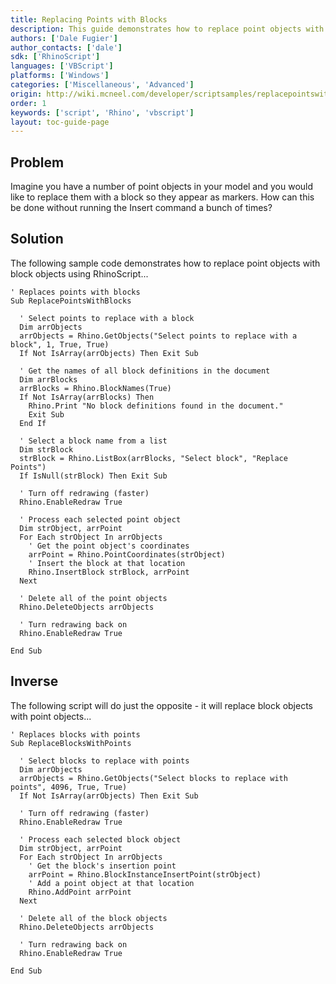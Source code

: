 ```yaml
---
title: Replacing Points with Blocks
description: This guide demonstrates how to replace point objects with block objects using RhinoScript.
authors: ['Dale Fugier']
author_contacts: ['dale']
sdk: ['RhinoScript']
languages: ['VBScript']
platforms: ['Windows']
categories: ['Miscellaneous', 'Advanced']
origin: http://wiki.mcneel.com/developer/scriptsamples/replacepointswithblocks
order: 1
keywords: ['script', 'Rhino', 'vbscript']
layout: toc-guide-page
---
```


 
## Problem

Imagine you have a number of point objects in your model and you would like to replace them with a block so they appear as markers.  How can this be done without running the Insert command a bunch of times?

## Solution

The following sample code demonstrates how to replace point objects with block objects using RhinoScript...

```vbnet
' Replaces points with blocks
Sub ReplacePointsWithBlocks

  ' Select points to replace with a block
  Dim arrObjects
  arrObjects = Rhino.GetObjects("Select points to replace with a block", 1, True, True)
  If Not IsArray(arrObjects) Then Exit Sub

  ' Get the names of all block definitions in the document    
  Dim arrBlocks
  arrBlocks = Rhino.BlockNames(True)
  If Not IsArray(arrBlocks) Then
    Rhino.Print "No block definitions found in the document."
    Exit Sub
  End If

  ' Select a block name from a list
  Dim strBlock
  strBlock = Rhino.ListBox(arrBlocks, "Select block", "Replace Points")
  If IsNull(strBlock) Then Exit Sub

  ' Turn off redrawing (faster)
  Rhino.EnableRedraw True      

  ' Process each selected point object
  Dim strObject, arrPoint
  For Each strObject In arrObjects
    ' Get the point object's coordinates
    arrPoint = Rhino.PointCoordinates(strObject)
    ' Insert the block at that location
    Rhino.InsertBlock strBlock, arrPoint
  Next

  ' Delete all of the point objects
  Rhino.DeleteObjects arrObjects   

  ' Turn redrawing back on     
  Rhino.EnableRedraw True      

End Sub
```

## Inverse

The following script will do just the opposite - it will replace block objects with point objects...

```vbnet
' Replaces blocks with points
Sub ReplaceBlocksWithPoints

  ' Select blocks to replace with points
  Dim arrObjects
  arrObjects = Rhino.GetObjects("Select blocks to replace with points", 4096, True, True)
  If Not IsArray(arrObjects) Then Exit Sub

  ' Turn off redrawing (faster)
  Rhino.EnableRedraw True      

  ' Process each selected block object
  Dim strObject, arrPoint
  For Each strObject In arrObjects
    ' Get the block's insertion point
    arrPoint = Rhino.BlockInstanceInsertPoint(strObject)
    ' Add a point object at that location
    Rhino.AddPoint arrPoint
  Next

  ' Delete all of the block objects
  Rhino.DeleteObjects arrObjects   

  ' Turn redrawing back on     
  Rhino.EnableRedraw True      

End Sub
```

